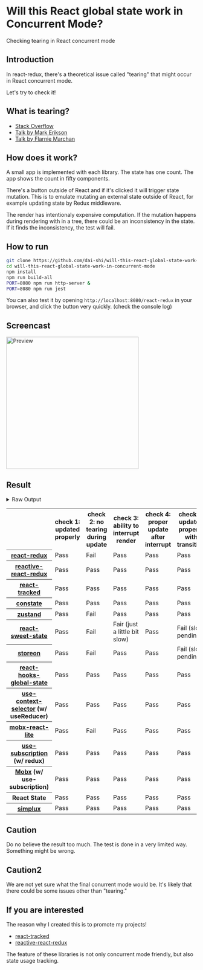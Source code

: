 # Will this React global state work in Concurrent Mode?

Checking tearing in React concurrent mode

## Introduction

In react-redux, there's a theoretical issue called "tearing"
that might occur in React concurrent mode.

Let's try to check it!

## What is tearing?

- [Stack Overflow](https://stackoverflow.com/questions/54891675/what-is-tearing-in-the-context-of-the-react-redux)
- [Talk by Mark Erikson](https://www.youtube.com/watch?v=yOZ4Ml9LlWE&t=933s)
- [Talk by Flarnie Marchan](https://www.youtube.com/watch?v=V1Ly-8Z1wQA&t=1079s)

## How does it work?

A small app is implemented with each library.
The state has one count.
The app shows the count in fifty components.

There's a button outside of React and
if it's clicked it will trigger state mutation.
This is to emulate mutating an external state outside of React,
for example updating state by Redux middleware.

The render has intentionaly expensive computation.
If the mutation happens during rendering with in a tree,
there could be an inconsistency in the state.
If it finds the inconsistency, the test will fail.

## How to run

```bash
git clone https://github.com/dai-shi/will-this-react-global-state-work-in-concurrent-mode.git
cd will-this-react-global-state-work-in-concurrent-mode
npm install
npm run build-all
PORT=8080 npm run http-server &
PORT=8080 npm run jest
```

You can also test it by opening `http://localhost:8080/react-redux`
in your browser, and click the button very quickly. (check the console log)

## Screencast

<img src="https://user-images.githubusercontent.com/490574/61502196-ce109200-aa0d-11e9-9efc-6203545d367c.gif" alt="Preview" width="350" />

## Result

<details>
<summary>Raw Output</summary>

```
  react-redux
    check with events from outside
      ✓ check 1: updated properly (3232ms)
      ✕ check 2: no tearing during update (23ms)
      ✓ check 3: ability to interrupt render (1ms)
      ✓ check 4: proper update after interrupt (1477ms)
    check with useTransaction
      ✓ check 5: updated properly with transition (2584ms)
      ✕ check 6: no tearing with transition (2ms)
      ✕ check 7: proper branching with transition (5441ms)
  reactive-react-redux
    check with events from outside
      ✓ check 1: updated properly (3140ms)
      ✓ check 2: no tearing during update (1ms)
      ✓ check 3: ability to interrupt render
      ✓ check 4: proper update after interrupt (1247ms)
    check with useTransaction
      ✓ check 5: updated properly with transition (2487ms)
      ✓ check 6: no tearing with transition (2ms)
      ✕ check 7: proper branching with transition (7411ms)
  react-tracked
    check with events from outside
      ✓ check 1: updated properly (8811ms)
      ✓ check 2: no tearing during update (1ms)
      ✓ check 3: ability to interrupt render
      ✓ check 4: proper update after interrupt (1332ms)
    check with useTransaction
      ✓ check 5: updated properly with transition (3537ms)
      ✓ check 6: no tearing with transition (1ms)
      ✓ check 7: proper branching with transition (2512ms)
  constate
    check with events from outside
      ✓ check 1: updated properly (8548ms)
      ✓ check 2: no tearing during update (1ms)
      ✓ check 3: ability to interrupt render
      ✓ check 4: proper update after interrupt (2358ms)
    check with useTransaction
      ✓ check 5: updated properly with transition (3618ms)
      ✓ check 6: no tearing with transition (2ms)
      ✓ check 7: proper branching with transition (4494ms)
  zustand
    check with events from outside
      ✓ check 1: updated properly (3289ms)
      ✕ check 2: no tearing during update (20ms)
      ✓ check 3: ability to interrupt render
      ✓ check 4: proper update after interrupt (1459ms)
    check with useTransaction
      ✓ check 5: updated properly with transition (2513ms)
      ✕ check 6: no tearing with transition (1ms)
      ✕ check 7: proper branching with transition (5500ms)
  react-sweet-state
    check with events from outside
      ✓ check 1: updated properly (10535ms)
      ✕ check 2: no tearing during update (1ms)
      ✕ check 3: ability to interrupt render (1ms)
      ✓ check 4: proper update after interrupt (2416ms)
    check with useTransaction
      ✕ check 5: updated properly with transition (3875ms)
      ✕ check 6: no tearing with transition (40ms)
      ✕ check 7: proper branching with transition (8700ms)
  storeon
    check with events from outside
      ✓ check 1: updated properly (3183ms)
      ✕ check 2: no tearing during update (21ms)
      ✓ check 3: ability to interrupt render
      ✓ check 4: proper update after interrupt (1425ms)
    check with useTransaction
      ✕ check 5: updated properly with transition (2641ms)
      ✓ check 6: no tearing with transition (20ms)
      ✕ check 7: proper branching with transition (7425ms)
  react-hooks-global-state
    check with events from outside
      ✓ check 1: updated properly (8195ms)
      ✓ check 2: no tearing during update (1ms)
      ✓ check 3: ability to interrupt render
      ✓ check 4: proper update after interrupt (1271ms)
    check with useTransaction
      ✓ check 5: updated properly with transition (3541ms)
      ✓ check 6: no tearing with transition (2ms)
      ✓ check 7: proper branching with transition (2643ms)
  use-context-selector
    check with events from outside
      ✓ check 1: updated properly (8173ms)
      ✓ check 2: no tearing during update (1ms)
      ✓ check 3: ability to interrupt render
      ✓ check 4: proper update after interrupt (2288ms)
    check with useTransaction
      ✓ check 5: updated properly with transition (3504ms)
      ✓ check 6: no tearing with transition (1ms)
      ✓ check 7: proper branching with transition (2680ms)
  mobx-react-lite
    check with events from outside
      ✓ check 1: updated properly (2878ms)
      ✕ check 2: no tearing during update (1ms)
      ✓ check 3: ability to interrupt render
      ✓ check 4: proper update after interrupt (1357ms)
    check with useTransaction
      ✓ check 5: updated properly with transition (2656ms)
      ✕ check 6: no tearing with transition (2ms)
      ✕ check 7: proper branching with transition (5585ms)
  use-subscription
    check with events from outside
      ✓ check 1: updated properly (8171ms)
      ✓ check 2: no tearing during update (1ms)
      ✓ check 3: ability to interrupt render (1ms)
      ✓ check 4: proper update after interrupt (1097ms)
    check with useTransaction
      ✓ check 5: updated properly with transition (3525ms)
      ✓ check 6: no tearing with transition (1ms)
      ✕ check 7: proper branching with transition (7425ms)
  mobx-use-sub
    check with events from outside
      ✓ check 1: updated properly (8544ms)
      ✓ check 2: no tearing during update (1ms)
      ✓ check 3: ability to interrupt render
      ✓ check 4: proper update after interrupt (2207ms)
    check with useTransaction
      ✓ check 5: updated properly with transition (3625ms)
      ✓ check 6: no tearing with transition (1ms)
      ✕ check 7: proper branching with transition (6463ms)
  react-state
    check with events from outside
      ✓ check 1: updated properly (8805ms)
      ✓ check 2: no tearing during update (1ms)
      ✓ check 3: ability to interrupt render
      ✓ check 4: proper update after interrupt (1302ms)
    check with useTransaction
      ✓ check 5: updated properly with transition (3507ms)
      ✓ check 6: no tearing with transition (1ms)
      ✓ check 7: proper branching with transition (2512ms)
  simplux
    check with events from outside
      ✓ check 1: updated properly (8834ms)
      ✓ check 2: no tearing during update (1ms)
      ✓ check 3: ability to interrupt render
      ✓ check 4: proper update after interrupt (2193ms)
    check with useTransaction
      ✓ check 5: updated properly with transition (3514ms)
      ✓ check 6: no tearing with transition (1ms)
      ✕ check 7: proper branching with transition (5442ms)
```

</details>

<table>
  <tr>
    <th></th>
    <th>check 1: updated properly</th>
    <th>check 2: no tearing during update</th>
    <th>check 3: ability to interrupt render</th>
    <th>check 4: proper update after interrupt</th>
    <th>check 5: updated properly with transition</th>
    <th>check 6: no tearing with transition</th>
    <th>check 7: proper branching with transition</th>
  </tr>

  <tr>
    <th><a href="https://react-redux.js.org">react-redux</a></th>
    <td>Pass</td>
    <td>Fail</td>
    <td>Pass</td>
    <td>Pass</td>
    <td>Pass</td>
    <td>Fail</td>
    <td>Fail</td>
  </tr>

  <tr>
    <th><a href="https://github.com/dai-shi/reactive-react-redux">reactive-react-redux</a></th>
    <td>Pass</td>
    <td>Pass</td>
    <td>Pass</td>
    <td>Pass</td>
    <td>Pass</td>
    <td>Pass</td>
    <td>Fail</td>
  </tr>

  </tr>
    <th><a href="https://react-tracked.js.org">react-tracked</a></th>
    <td>Pass</td>
    <td>Pass</td>
    <td>Pass</td>
    <td>Pass</td>
    <td>Pass</td>
    <td>Pass</td>
    <td>Pass</td>
  </tr>

  </tr>
    <th><a href="https://github.com/diegohaz/constate">constate</a></th>
    <td>Pass</td>
    <td>Pass</td>
    <td>Pass</td>
    <td>Pass</td>
    <td>Pass</td>
    <td>Pass</td>
    <td>Pass</td>
  </tr>

  </tr>
    <th><a href="https://github.com/react-spring/zustand">zustand</a></th>
    <td>Pass</td>
    <td>Fail</td>
    <td>Pass</td>
    <td>Pass</td>
    <td>Pass</td>
    <td>Fail</td>
    <td>Fail</td>
  </tr>

  </tr>
    <th><a href="https://github.com/atlassian/react-sweet-state">react-sweet-state</a></th>
    <td>Pass</td>
    <td>Fail</td>
    <td>Fair (just a little bit slow)</td>
    <td>Pass</td>
    <td>Fail (slow pending)</td>
    <td>Fail</td>
    <td>Fail</td>
  </tr>

  </tr>
    <th><a href="https://github.com/storeon/storeon">storeon</a></th>
    <td>Pass</td>
    <td>Fail</td>
    <td>Pass</td>
    <td>Pass</td>
    <td>Fail (slow pending)</td>
    <td>Pass</td>
    <td>Fail</td>
  </tr>

  </tr>
    <th><a href="https://github.com/dai-shi/react-hooks-global-state">react-hooks-global-state</a></th>
    <td>Pass</td>
    <td>Pass</td>
    <td>Pass</td>
    <td>Pass</td>
    <td>Pass</td>
    <td>Pass</td>
    <td>Pass</td>
  </tr>

  </tr>
    <th><a href="https://github.com/dai-shi/use-context-selector">use-context-selector</a> (w/ useReducer)</th>
    <td>Pass</td>
    <td>Pass</td>
    <td>Pass</td>
    <td>Pass</td>
    <td>Pass</td>
    <td>Pass</td>
    <td>Pass</td>
  </tr>

  </tr>
    <th><a href="https://github.com/mobxjs/mobx-react-lite">mobx-react-lite</a></th>
    <td>Pass</td>
    <td>Fail</td>
    <td>Pass</td>
    <td>Pass</td>
    <td>Pass</td>
    <td>Fail</td>
    <td>Fail</td>
  </tr>

  </tr>
    <th><a href="https://github.com/facebook/react/tree/master/packages/use-subscription">use-subscription</a> (w/ redux)</th>
    <td>Pass</td>
    <td>Pass</td>
    <td>Pass</td>
    <td>Pass</td>
    <td>Pass</td>
    <td>Pass</td>
    <td>Fail</td>
  </tr>

  <tr>
    <th><a href="https://mobx.js.org/">Mobx</a> (w/ use-subscription)</th>
    <td>Pass</td>
    <td>Pass</td>
    <td>Pass</td>
    <td>Pass</td>
    <td>Pass</td>
    <td>Pass</td>
    <td>Fail</td>
  </tr>
  <tr>
    <th>React State</th>
    <td>Pass</td>
    <td>Pass</td>
    <td>Pass</td>
    <td>Pass</td>
    <td>Pass</td>
    <td>Pass</td>
    <td>Pass</td>
  </tr>

  <tr>
    <th><a href="https://github.com/MrWolfZ/simplux">simplux</a></th>
    <td>Pass</td>
    <td>Pass</td>
    <td>Pass</td>
    <td>Pass</td>
    <td>Pass</td>
    <td>Pass</td>
    <td>Fail</td>
  </tr>
</table>

## Caution

Do no believe the result too much.
The test is done in a very limited way.
Something might be wrong.

## Caution2

We are not yet sure what the final conurrent mode would be.
It's likely that there could be some issues other than "tearing."

## If you are interested

The reason why I created this is to promote my projects!

- [react-tracked](https://github.com/dai-shi/react-tracked)
- [reactive-react-redux](https://github.com/dai-shi/reactive-react-redux)

The feature of these libraries is not only concurrent mode friendly,
but also state usage tracking.
